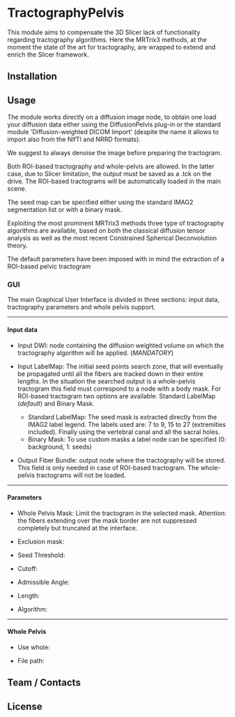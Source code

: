 # TractographyPelvis
This module aims to compensate the 3D Slicer lack of functionality regarding tractography algorithms. Here the MRTrix3
methods, at the moment the state of the art for tractography, are wrapped to extend and enrich the Slicer framework.


## Installation

## Usage

The module works directly on a diffusion image node, to obtain one load your diffusion data either using the DiffusionPelvis plug-in or the standard
module 'Diffusion-weighted DICOM Import' (despite the name it allows to import also from the NIfTI and NRRD formats).

We suggest to always denoise the image before preparing the tractogram.

Both ROI-based tractography and whole-pelvis are allowed. In the latter case, due to Slicer limitation, the output must be
saved as a .tck on the drive. The ROI-based tractograms will be automatically loaded in the main scene.

The seed map can be specified either using the standard IMAG2 segmentation list or with a binary mask.

Exploiting the most prominent MRTrix3 methods three type of tractography algorithms are available, based on both the
classical diffusion tensor analysis as well as the most recent Constrained Spherical Deconvolution theory.

The default parameters have been imposed with in mind the extraction of a ROI-based pelvic tractogram

### GUI

The main Graphical User Interface is divided in three sections: input data, tractography parameters and whole
pelvis support.

___
#### Input data

* Input DWI: node containing the diffusion weighted volume on which the tractography algorithm will be applied. (*MANDATORY*)

* Input LabelMap: The initial seed points search zone, that will eventually be propagated until all the 
fibers are tracked down in their entire lengths. In the situation the searched output is a whole-pelvis tractogram 
this field must correspond to a node with a body mask. For ROI-based tractogram two options are available: Standard LabelMap
(*default*) and Binary Mask.
    * Standard LabelMap: The seed mask is extracted directly from the IMAG2 label legend. The labels used are: 7 to 9, 15 to 27
    (extremities included). Finally using the vertebral canal and all the sacral holes.
    * Binary Mask: To use custom masks a label node can be specified (0: background, 1: seeds)

* Output Fiber Bundle: output node where the tractography will be stored. This field is only needed in case of ROI-based tractogram.
The whole-pelvis tractograms will not be loaded.

___
#### Parameters
* Whole Pelvis Mask: Limit the tractogram in the selected mask. Attention: the fibers extending over the mask border are 
not suppressed completely but truncated at the interface.

* Exclusion mask: 

* Seed Threshold:

* Cutoff:

* Admissible Angle:

* Length:

* Algorithm:

___
#### Whole Pelvis

* Use whole:

* File path:




## Team / Contacts

## License



